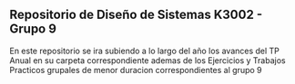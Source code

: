 ## Repositorio de Diseño de Sistemas K3002 - Grupo 9

En este repositorio se ira subiendo a lo largo del año los avances del TP Anual en su carpeta correspondiente ademas de los Ejercicios y Trabajos Practicos grupales de menor duracion correspondientes al grupo 9
